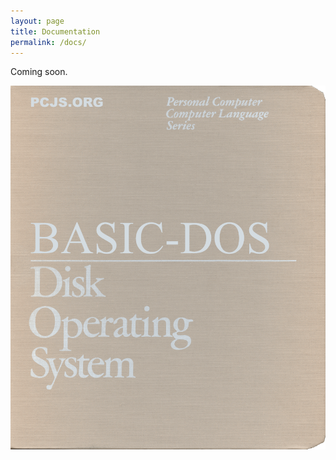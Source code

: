 ```yaml
---
layout: page
title: Documentation
permalink: /docs/
---
```


Coming soon.

![BASIC-DOS 1.00](../assets/images/BASIC-DOS-Cover.gif)
